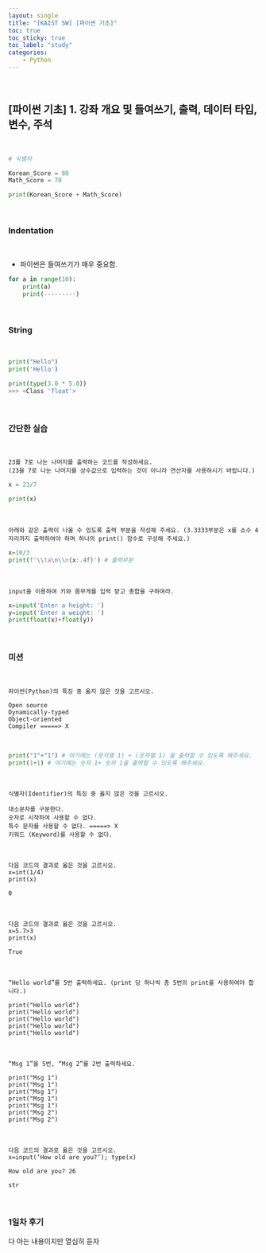 ```yaml
---
layout: single
title: "[KAIST SW] [파이썬 기초]"
toc: true
toc_sticky: true
toc_label: "study"
categories:
    - Python
---
```


<br>

## [파이썬 기초] 1. 강좌 개요 및 들여쓰기, 출력, 데이터 타입, 변수, 주석

<br>

```py
# 식별자

Korean_Score = 80
Math_Score = 70

print(Korean_Score + Math_Score)
```

<br>

### Indentation

<br>

- 파이썬은 들여쓰기가 매우 중요함.

```py
for a in range(10):
    print(a)
    print(---------)
```

<br>

### String 

<br>

```py
print("Hello")
print('Hello')

print(type(3.0 * 5.0))
>>> <Class 'float'>
```

<br>

### 간단한 실습

<br>

```
23를 7로 나눈 나머지를 출력하는 코드를 작성하세요.
(23을 7로 나눈 나머지를 상수값으로 입력하는 것이 아니라 연산자를 사용하시기 바랍니다.)
```
```py
x = 23/7 

print(x) 
```

<br>

```
아래와 같은 출력이 나올 수 있도록 출력 부분을 작성해 주세요. (3.3333부분은 x를 소수 4자리까지 출력하여야 하며 하나의 print() 함수로 구성해 주세요.)
```
```py
x=10/3
print(f'\\ta\n\\n{x:.4f}') # 출력부분
```

<br>

```
input을 이용하여 키와 몸무게를 입력 받고 총합을 구하여라.
```
```py
x=input('Enter a height: ')
y=input('Enter a weight: ')
print(float(x)+float(y))
```

<br>

### 미션

<br>

```
파이썬(Python)의 특징 중 옳지 않은 것을 고르시오.
```
```
Open source
Dynamically-typed
Object-oriented
Compiler =====> X
```

<br>

```py
print("1"+"1") # 여기에는 (문자열 1) + (문자열 1) 을 출력할 수 있도록 해주세요.
print(1+1) # 여기에는 숫자 1+ 숫자 1을 출력할 수 있도록 해주세요.
```

<br>

```
식별자(Identifier)의 특징 중 옳지 않은 것을 고르시오.
```
```
대소문자를 구분한다.
숫자로 시작하여 사용할 수 없다.
특수 문자를 사용할 수 없다. =====> X
키워드 (Keyword)를 사용할 수 없다.
```

<br>

```
다음 코드의 결과로 옳은 것을 고르시오.
x=int(1/4)
print(x)
```
```
0
```

<br>

```
다음 코드의 결과로 옳은 것을 고르시오.
x=5.7>3
print(x)
```
```
True
```

<br>

```
“Hello world”를 5번 출력하세요. (print 당 하나씩 총 5번의 print를 사용하여야 합니다.)
```
```
print("Hello world")
print("Hello world")
print("Hello world")
print("Hello world")
print("Hello world")
```

<br>

```
“Msg 1”을 5번, “Msg 2”를 2번 출력하세요.
```
```
print("Msg 1")
print("Msg 1")
print("Msg 1")
print("Msg 1")
print("Msg 1")
print("Msg 2")
print("Msg 2")
```

<br>

```
다음 코드의 결과로 옳은 것을 고르시오.
x=input(‘How old are you?’); type(x)

How old are you? 26
```
```
str
```

<br>

### 1일차 후기 

다 아는 내용이지만 열심히 듣자